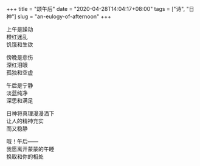 +++
title = "颂午后"
date = "2020-04-28T14:04:17+08:00"
tags = ["诗", "日神"]
slug = "an-eulogy-of-afternoon"
+++

上午是躁动  
橙红迷乱  
饥饿和生欲

傍晚是悲伤  
深红泪眼  
孤独和空虚

午后是宁静  
淡蓝纯净  
深思和满足

日神将真理漫漫洒下  
让人的精神充实  
而又稳静

哦！午后——  
我愿离开蒙蒙的午睡  
换取和你的相处

